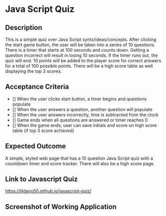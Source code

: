 # Java Script Quiz

## Description

This is a simple quiz over Java Script syntx/ideas/concepts. After clicking the start game button, the user will be taken into a series of 
10 questions. There is a timer that starts at 100 seconds and counts down. Getting a question incorrect will result in losing 10 seconds. If the timer runs out, the quiz will end. 10 points will be added to the player score for correct answers for a total of 100 possible points.
There will be a high score table as well displaying the top 3 scores. 

## Acceptance Criteria

- [] When the user clicks start button, a timer begins and questions populate
- [] When the user answers a question, another question will populate
- [] When the user answers incorrectly, time is subtracted from the clock
- [] Game ends when all questions are answered or timer reaches 0
- [] When the game ends, user can save initials and score on high score table (if top 3 score achieved)


## Expected Outcome

A simple, styled web page that has a 10 question Java Script quiz with a countdown timer and score tracker. There will also be a
high score page.


## Link to Javascript Quiz

https://lildano50.github.io/javascript-quiz/

## Screenshot of Working Application





